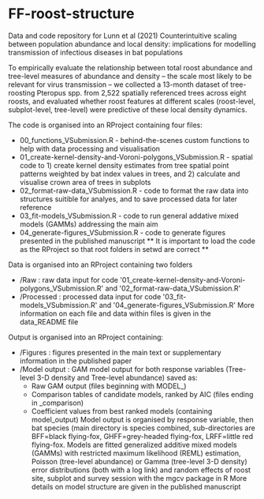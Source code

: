 # FF-roost-structure
Data and code repository for Lunn et al (2021) Counterintuitive scaling between population abundance and local density: implications for modelling transmission of infectious diseases in bat populations

To empirically evaluate the relationship between total roost abundance and tree-level measures of abundance and density – the scale most likely to be relevant for virus transmission – we collected a 13-month dataset of tree-roosting Pteropus spp. from 2,522 spatially referenced trees across eight roosts, and evaluated whether roost features at different scales (roost-level, subplot-level, tree-level) were predictive of these local density dynamics. 

The code is organised into an RProject containing four files:
- 00_functions_VSubmission.R - behind-the-scenes custom functions to help with data processing and visualisation
- 01_create-kernel-density-and-Voroni-polygons_VSubmission.R - spatial code to 1) create kernel density estimates from tree spatial point patterns weighted by bat index values in trees, and 2) calculate and visualise crown area of trees in subplots
- 02_format-raw-data_VSubmission.R - code to format the raw data into structures suitible for analyes, and to save processed data for later reference
- 03_fit-models_VSubmission.R - code to run general addative mixed models (GAMMs) addressing the main aim
- 04_generate-figures_VSubmission.R - code to generate figures presented in the published manuscript
** It is important to load the code as the RProject so that root folders in setwd are correct **

Data is organised into an RProject containing two folders
- /Raw : raw data input for code '01_create-kernel-density-and-Voroni-polygons_VSubmission.R' and '02_format-raw-data_VSubmission.R'
- /Processed : processed data input for code '03_fit-models_VSubmission.R' and '04_generate-figures_VSubmission.R'
More information on each file and data within files is given in the data_README file

Output is organised into an RProject containing:
- /Figures : figures presented in the main text or supplementary information in the published paper
- /Model output : GAM model output for both response variables (Tree-level 3-D density and Tree-level abundance) saved as:
     - Raw GAM output (files beginning with MODEL_)
     - Comparison tables of candidate models, ranked by AIC (files ending in _comparison)
     - Coefficient values from best ranked models (containing model_output)
Model output is organised by response variable, then bat species (main directory is species combined, sub-directories are BFF=black flying-fox, GHFF=grey-headed flying-fox, LRFF=little red flying-fox.
Models are fitted generalized additive mixed models (GAMMs) with restricted maximum likelihood (REML) estimation, Poisson (tree-level abundance) or Gamma (tree-level 3-D density) error distributions (both with a log link) and random effects of roost site, subplot and survey session with the mgcv package in R 
More details on model structure are given in the published manuscript
